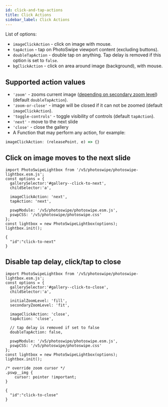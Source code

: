 ```yaml
---
id: click-and-tap-actions
title: Click Actions
sidebar_label: Click Actions
---
```


List of options:

- `imageClickAction` - click on image with mouse.
- `tapAction` - tap on PhotoSwipe viewport content (excluding buttons).
- `doubleTapAction` - double tap on anything. Tap delay is removed if this option is set to `false`.
- `bgClickAction` - click on area around image (background), with mouse.

## Supported action values

- `'zoom'` - zooms current image ([depending on secondary zoom level](adjusting-zoom-level.md)) (default `doubleTapAction`).
- `'zoom-or-close'` - image will be closed if it can not be zoomed (default `imageClickAction`).
- `'toggle-controls'` - toggle visibility of controls (default `tapAction`).
- `'next'` - move to the next slide
- `'close'` - close the gallery
- A Function that may perform any action, for example:

```js
imageClickAction: (releasePoint, e) => {}
```


## Click on image moves to the next slide

<!-- PhotoSwipe example block START -->
<div class="pswp-example">

```pswp_example js
import PhotoSwipeLightbox from '/v5/photoswipe/photoswipe-lightbox.esm.js';
const options = {
  gallerySelector:'#gallery--click-to-next',
  childSelector:'a',

  imageClickAction: 'next',
  tapAction: 'next',
  
  pswpModule: '/v5/photoswipe/photoswipe.esm.js',
  pswpCSS: '/v5/photoswipe/photoswipe.css'
};
const lightbox = new PhotoSwipeLightbox(options);
lightbox.init();
```

```pswp_example gallery
{ 
  "id":"click-to-next"
}
```

</div> 
<!-- PhotoSwipe example block END -->


## Disable tap delay, click/tap to close

<!-- PhotoSwipe example block START -->
<div class="pswp-example">

```pswp_example js
import PhotoSwipeLightbox from '/v5/photoswipe/photoswipe-lightbox.esm.js';
const options = {
  gallerySelector:'#gallery--click-to-close',
  childSelector:'a',

  initialZoomLevel: 'fill',
  secondaryZoomLevel: 'fit',

  imageClickAction: 'close',
  tapAction: 'close',

  // tap delay is removed if set to false
  doubleTapAction: false,
  
  pswpModule: '/v5/photoswipe/photoswipe.esm.js',
  pswpCSS: '/v5/photoswipe/photoswipe.css'
};
const lightbox = new PhotoSwipeLightbox(options);
lightbox.init();
```

```pswp_example css
/* override zoom cursor */
.pswp__img {
    cursor: pointer !important;
}
```

```pswp_example gallery
{ 
  "id":"click-to-close"
}
```

</div> 
<!-- PhotoSwipe example block END -->
